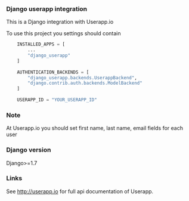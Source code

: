 ### Django userapp integration

This is a Django integration with Userapp.io

To use this project you settings should contain

```py
    INSTALLED_APPS = [
        ...
        "django_userapp"
    ]
    
    AUTHENTICATION_BACKENDS = [
        "django_userapp.backends.UserappBackend",
        "django.contrib.auth.backends.ModelBackend"
    ]
    
    USERAPP_ID = "YOUR_USERAPP_ID"
```

### Note
At Userapp.io you should set first name, last name, email fields for each user

### Django version
Django>=1.7

### Links
See <http://userapp.io> for full api documentation of Userapp.
